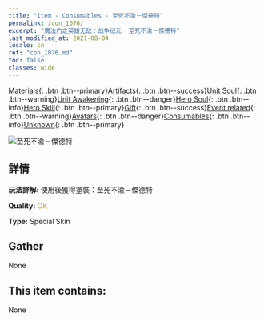 ```yaml
---
title: "Item - Consumables - 至死不渝－傑德特"
permalink: /con_1076/
excerpt: "魔法门之英雄无敌：战争纪元  至死不渝－傑德特"
last_modified_at: 2021-08-04
locale: cn
ref: "con_1076.md"
toc: false
classes: wide
---
```

 [Materials](/ItemsCN/){: .btn .btn--primary}[Artifacts](/ItemsCN/Artifacts/){: .btn .btn--success}[Unit Soul](/ItemsCN/UnitSoul/){: .btn .btn--warning}[Unit Awakening](/ItemsCN/UnitAwakening/){: .btn .btn--danger}[Hero Soul](/ItemsCN/HeroSoul/){: .btn .btn--info}[Hero Skill](/ItemsCN/HeroSkill/){: .btn .btn--primary}[Gift](/ItemsCN/Gift/){: .btn .btn--success}[Event related](/ItemsCN/Events/){: .btn .btn--warning}[Avatars](/ItemsCN/Avatars/){: .btn .btn--danger}[Consumables](/ItemsCN/Consumables/){: .btn .btn--info}[Unknown](/ItemsCN/Unknown/){: .btn .btn--primary}

 ![至死不渝－傑德特](/images/h/h_Jeddite2.jpg)

## 詳情
 **玩法詳解:** 使用後獲得塗裝：至死不渝－傑德特

 **Quality:** <span style="color: #FF8C00">OK</span>

 **Type:** Special Skin

## Gather

  None

## This item contains:

  None


